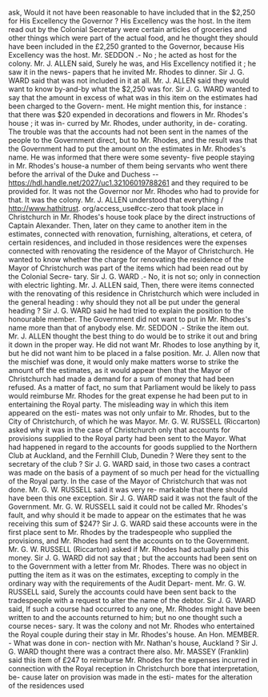 ask, Would it not have been reasonable to have included that in the $2,250 for His Excellency the Governor ? His Excellency was the host. In the item read out by the Colonial Secretary were certain articles of groceries and other things which were part of the actual food, and he thought they should have been included in the £2,250 granted to the Governor, because His Excellency was the host. Mr. SEDDON .- No ; he acted as host for the colony. Mr. J. ALLEN said, Surely he was, and His Excellency notified it ; he saw it in the news- papers that he invited Mr. Rhodes to dinner. Sir J. G. WARD said that was not included in it at all. Mr. J. ALLEN said they would want to know by-and-by what the $2,250 was for. Sir J. G. WARD wanted to say that the amount in excess of what was in this item on the estimates had been charged to the Govern- ment. He might mention this, for instance : that there was $20 expended in decorations and flowers in Mr. Rhodes's house ; it was in- curred by Mr. Rhodes, under authority, in de- corating. The trouble was that the accounts had not been sent in the names of the people to the Government direct, but to Mr. Rhodes, and the result was that the Government had to put the amount on the estimates in Mr. Rhodes's name. He was informed that there were some seventy- five people staying in Mr. Rhodes's house-a number of them being servants who went there before the arrival of the Duke and Duchess -- https://hdl.handle.net/2027/uc1.32106019788261 and they required to be provided for. It was not the Governor nor Mr. Rhodes who had to provide for that. It was the colony. Mr. J. ALLEN understood that everything / http://www.hathitrust. org/access\_use#cc-zero that took place in Christchurch in Mr. Rhodes's house took place by the direct instructions of Captain Alexander. Then, later on they came to another item in the estimates, connected with renovation, furnishing, alterations, et cetera, of certain residences, and included in those residences were the expenses connected with renovating the residence of the Mayor of Christchurch. He wanted to know whether the charge for renovating the residence of the Mayor of Christchurch was part of the items which had been read out by the Colonial Secre- tary. Sir J. G. WARD .- No, it is not so; only in connection with electric lighting. Mr. J. ALLEN said, Then, there were items connected with the renovating of this residence in Christchurch which were included in the general heading : why should they not all be put under the general heading ? Sir J. G. WARD said he had tried to explain the position to the honourable member. The Government did not want to put in Mr. Rhodes's name more than that of anybody else. Mr. SEDDON .- Strike the item out. Mr. J. ALLEN thought the best thing to do would be to strike it out and bring it down in the proper way. He did not want Mr. Rhodes to lose anything by it, but he did not want him to be placed in a false position. Mr. J. Allen now that the mischief was done, it would only make matters worse to strike the amount off the estimates, as it would appear then that the Mayor of Christchurch had made a demand for a sum of money that had been refused. As a matter of fact, no sum that Parliament would be likely to pass would reimburse Mr. Rhodes for the great expense he had been put to in entertaining the Royal party. The misleading way in which this item appeared on the esti- mates was not only unfair to Mr. Rhodes, but to the City of Christchurch, of which he was Mayor. Mr. G. W. RUSSELL (Riccarton) asked why it was in the case of Christchurch only that accounts for provisions supplied to the Royal party had been sent to the Mayor. What had happened in regard to the accounts for goods supplied to the Northern Club at Auckland, and the Fernhill Club, Dunedin ? Were they sent to the secretary of the club ? Sir J. G. WARD said, in those two cases a contract was made on the basis of a payment of so much per head for the victualling of the Royal party. In the case of the Mayor of Christchurch that was not done. Mr. G. W. RUSSELL said it was very re- markable that there should have been this one exception. Sir J. G. WARD said it was not the fault of the Government. Mr. G. W. RUSSELL said it could not be called Mr. Rhodes's fault, and why should it be made to appear on the estimates that he was receiving this sum of $247? Sir J. G. WARD said these accounts were in the first place sent to Mr. Rhodes by the tradespeople who supplied the provisions, and Mr. Rhodes had sent the accounts on to the Government. Mr. G. W. RUSSELL (Riccarton) asked if Mr. Rhodes had actually paid this money. Sir J. G. WARD did not say that ; but the accounts had been sent on to the Government with a letter from Mr. Rhodes. There was no object in putting the item as it was on the estimates, excepting to comply in the ordinary way with the requirements of the Audit Depart- ment. Mr. G. W. RUSSELL said, Surely the accounts could have been sent back to the tradespeople with a request to alter the name of the debtor. Sir J. G. WARD said, If such a course had occurred to any one, Mr. Rhodes might have been written to and the accounts returned to him; but no one thought such a course neces- sary. It was the colony and not Mr. Rhodes who entertained the Royal couple during their stay in Mr. Rhodes's house. An Hon. MEMBER. - What was done in con- nection with Mr. Nathan's house, Auckland ? Sir J. G. WARD thought there was a contract there also. Mr. MASSEY (Franklin) said this item of £247 to reimburse Mr. Rhodes for the expenses incurred in connection with the Royal reception in Christchurch bore that interpretation, be- cause later on provision was made in the esti- mates for the alteration of the residences used 